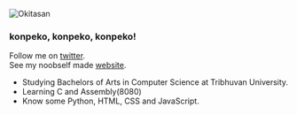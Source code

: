 ![Okitasan](https://github.com/ksh1t1z/ksh1t1z/blob/master/Okita.png)<br/>
### konpeko, konpeko, konpeko!

Follow me on [twitter](https://twitter.com/kshitizwagle).<br/>
See my noobself made [website](https://ksh1t1z.github.io).<br/>
- Studying Bachelors of Arts in Computer Science at Tribhuvan University.
- Learning C and Assembly(8080)
- Know some Python, HTML, CSS and JavaScript. 
